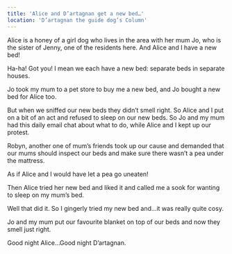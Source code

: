 ```yaml
---
title: 'Alice and D’artagnan get a new bed…'
location: 'D’artagnan the guide dog’s Column'
---
```


Alice is a honey of a girl dog who lives in the area with her mum Jo, who is the sister of Jenny, one of the residents here.
And Alice and I have a new bed!

Ha-ha! Got you! I mean we each have a new bed: separate beds in separate houses.

Jo took my mum to a pet store to buy me a new bed, and Jo bought a new bed for Alice too.

But when we sniffed our new beds they didn’t smell right. So Alice and I put on a bit of an act and refused to sleep on our new beds.
So Jo and my mum had this daily email chat about what to do, while Alice and I kept up our protest.

Robyn, another one of mum’s friends took up our cause and demanded that our mums should inspect our beds and make sure there wasn’t a pea under the mattress.

As if Alice and I would have let a pea go uneaten!

Then Alice tried her new bed and liked it and called me a sook for wanting to sleep on my mum’s bed.

Well that did it. So I gingerly tried my new bed and…it was really quite cosy.

Jo and my mum put our favourite blanket on top of our beds and now they smell just right.

Good night Alice…Good night D’artagnan.
